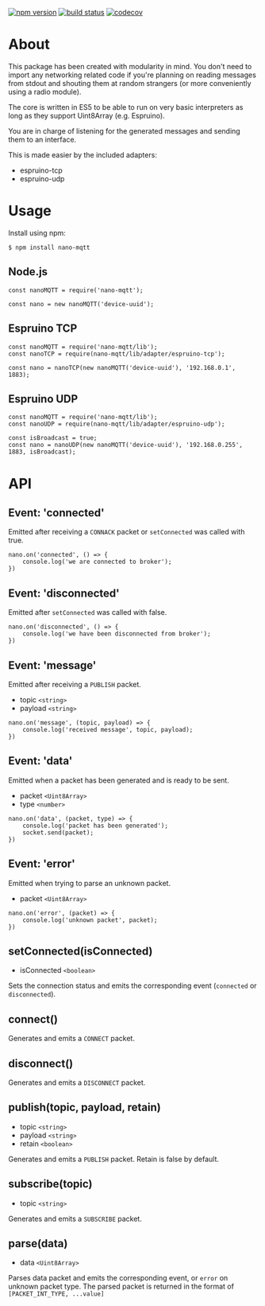 [![npm version](https://img.shields.io/npm/v/nano-mqtt.svg?logo=npm)](https://www.npmjs.com/package/nano-mqtt)
[![build status](https://github.com/csimi/nano-mqtt/workflows/build/badge.svg)](https://github.com/csimi/nano-mqtt/actions)
[![codecov](https://codecov.io/gh/csimi/nano-mqtt/branch/master/graph/badge.svg)](https://codecov.io/gh/csimi/nano-mqtt)

# About

This package has been created with modularity in mind.
You don't need to import any networking related code if you're planning on reading messages from stdout and shouting them at random strangers (or more conveniently using a radio module).

The core is written in ES5 to be able to run on very basic interpreters as long as they support Uint8Array (e.g. Espruino).

You are in charge of listening for the generated messages and sending them to an interface.


This is made easier by the included adapters:

* espruino-tcp
* espruino-udp

# Usage

Install using npm:

```
$ npm install nano-mqtt
```

## Node.js

```
const nanoMQTT = require('nano-mqtt');

const nano = new nanoMQTT('device-uuid');
```

## Espruino TCP

```
const nanoMQTT = require('nano-mqtt/lib');
const nanoTCP = require(nano-mqtt/lib/adapter/espruino-tcp');

const nano = nanoTCP(new nanoMQTT('device-uuid'), '192.168.0.1', 1883);
```

## Espruino UDP

```
const nanoMQTT = require('nano-mqtt/lib');
const nanoUDP = require(nano-mqtt/lib/adapter/espruino-udp');

const isBroadcast = true;
const nano = nanoUDP(new nanoMQTT('device-uuid'), '192.168.0.255', 1883, isBroadcast);
```

# API

## Event: 'connected'

Emitted after receiving a `CONNACK` packet or `setConnected` was called with true.

```
nano.on('connected', () => {
	console.log('we are connected to broker');
})
```

## Event: 'disconnected'

Emitted after `setConnected` was called with false.

```
nano.on('disconnected', () => {
	console.log('we have been disconnected from broker');
})
```

## Event: 'message'

Emitted after receiving a `PUBLISH` packet.

* topic `<string>`
* payload `<string>`

```
nano.on('message', (topic, payload) => {
	console.log('received message', topic, payload);
})
```

## Event: 'data'

Emitted when a packet has been generated and is ready to be sent.

* packet `<Uint8Array>`
* type `<number>`

```
nano.on('data', (packet, type) => {
	console.log('packet has been generated');
	socket.send(packet);
})
```

## Event: 'error'

Emitted when trying to parse an unknown packet.

* packet `<Uint8Array>`

```
nano.on('error', (packet) => {
	console.log('unknown packet', packet);
})
```

## setConnected(isConnected)

* isConnected `<boolean>`

Sets the connection status and emits the corresponding event (`connected` or `disconnected`).

## connect()

Generates and emits a `CONNECT` packet.

## disconnect()

Generates and emits a `DISCONNECT` packet.

## publish(topic, payload, retain)

* topic `<string>`
* payload `<string>`
* retain `<boolean>`

Generates and emits a `PUBLISH` packet. Retain is false by default.

## subscribe(topic)

* topic `<string>`

Generates and emits a `SUBSCRIBE` packet.

## parse(data)

* data `<Uint8Array>`

Parses data packet and emits the corresponding event, or `error` on unknown packet type.
The parsed packet is returned in the format of `[PACKET_INT_TYPE, ...value]`
